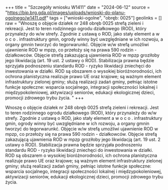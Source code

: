 +++
title = "Szczegóły wniosku W1411"
date = "2024-06-12"
source = "https://bip.brg.gda.pl/images/uploads/wnioski-do-planu-ogolnego/w1411.pdf"
tags = ["wnioski-ogolne", "obręb: 0025"]
geolinks = []
raw = "Wnoszę o objęcie działek nr 248 obręb 0025 strefą zieleni i rekreacji. Jest to teren rodzinnego ogrodu działkowego (ROD), który przynależy do w/w strefy. Zgodnie z ustawą o ROD, jako stały element  a w o c o .  infrastruktury gmin, ogrody winny być uwzględniane w ich rozwoju, a organy gmnin tworzyć do tegorwarunkć.  Objęcie w/w strefą umożliwi ujawnienie ROD w mpzp, co przełoży się na prawa 590 rodzin - działkowców.  Objęcie strefą zakazującą ujawnienia ROD w mpzp groziłoby jego likwidacją (art. 19 ust. 2 ustawy o ROD).  Stabilizacja prawna będzie sprzyjała podnoszeniu standardu ROD - ryzyko likwidacji zniechęci do  inwestowania w działki. ROD są obszarem o wysokiej bioróżnorodności, ich ochrona planistyczna realizuje  prawo UE oraz krajowe; są ważnym element infrastruktury zielonej gminy; służą realizacji zadań gminy,  pełniąc istotne funkcje społeczne: wsparcia socjalnego, integracji społeczności lokalnej i międzypokoleniowej, aktywizacji seniorów, edukacji ekologicznej dzieci, promocji zdrowego trybu życia. "
+++

Wnoszę o objęcie działek nr 248 obręb 0025 strefą zieleni i rekreacji. Jest to teren rodzinnego
ogrodu działkowego (ROD), który przynależy do w/w strefy. Zgodnie z ustawą o ROD, jako stały element
 a w o c o
. 
infrastruktury gmin, ogrody winny być uwzględniane w ich rozwoju, a organy gmnin tworzyć do tegorwarunkć. 
Objęcie w/w strefą umożliwi ujawnienie ROD w mpzp, co przełoży się na prawa 590 rodzin - działkowców. 
Objęcie strefą zakazującą ujawnienia ROD w mpzp groziłoby jego likwidacją (art. 19 ust. 2 ustawy o ROD). 
Stabilizacja prawna będzie sprzyjała podnoszeniu standardu ROD - ryzyko likwidacji zniechęci do 
inwestowania w działki. ROD są obszarem o wysokiej bioróżnorodności, ich ochrona planistyczna realizuje 
prawo UE oraz krajowe; są ważnym element infrastruktury zielonej gminy; służą realizacji zadań gminy, 
pełniąc istotne funkcje społeczne: wsparcia socjalnego, integracji społeczności lokalnej i międzypokoleniowej,
aktywizacji seniorów, edukacji ekologicznej dzieci, promocji zdrowego trybu życia.



